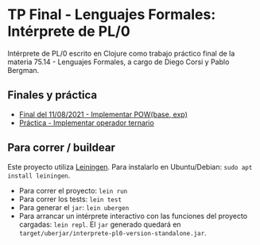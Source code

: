 # TP Final - Lenguajes Formales: Intérprete de PL/0

Intérprete de PL/0 escrito en Clojure como trabajo práctico final de la
materia 75.14 - Lenguajes Formales, a cargo de Diego Corsi y Pablo Bergman.

## Finales y práctica 

- [Final del 11/08/2021 - Implementar POW(base, exp)](https://github.com/sportelliluciano/interprete-pl0/commit/4a8b8f8da3e08d078b64b1e333df31893edddc3b)
- [Práctica - Implementar operador ternario](https://github.com/sportelliluciano/interprete-pl0/commit/6c8926e1d6df11141f5fb8866dd4b5cfe8f6834b)

## Para correr / buildear

Este proyecto utiliza [Leiningen](https://github.com/technomancy/leiningen/blob/stable/README.md). Para instalarlo en Ubuntu/Debian: `sudo apt install leiningen`.

- Para correr el proyecto: `lein run`
- Para correr los tests: `lein test`
- Para generar el `jar`: `lein ubergen`
- Para arrancar un intérprete interactivo con las funciones del proyecto cargadas: `lein repl`. El `jar` generado quedará en `target/uberjar/interprete-pl0-version-standalone.jar`.
